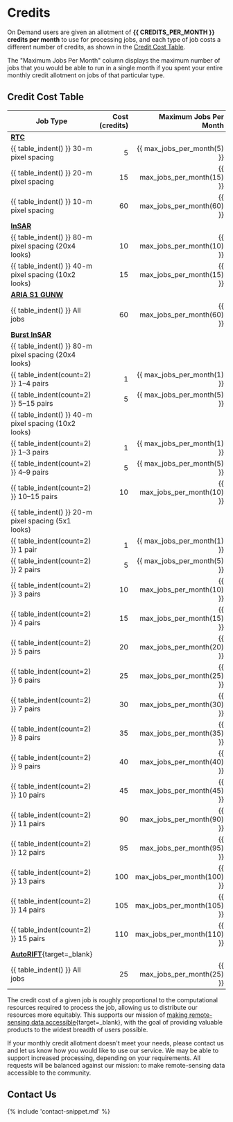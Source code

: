# Credits

On Demand users are given an allotment of **{{ CREDITS_PER_MONTH }} credits per month** to use for processing jobs,
and each type of job costs a different number of credits, as shown in the [Credit Cost Table](#credit-cost-table).

The "Maximum Jobs Per Month" column displays the maximum number of jobs that you 
would be able to run in a single month if you spent your entire monthly credit 
allotment on jobs of that particular type.

## Credit Cost Table
| Job Type                                                      | Cost (credits) |        Maximum Jobs Per Month |
|---------------------------------------------------------------|---------------:|------------------------------:|
| [**RTC**](/guides/rtc_product_guide/)                         |                |                               |
| {{ table_indent() }} 30-m pixel spacing                       |              5 |   {{ max_jobs_per_month(5) }} |
| {{ table_indent() }} 20-m pixel spacing                       |             15 |  {{ max_jobs_per_month(15) }} |
| {{ table_indent() }} 10-m pixel spacing                       |             60 |  {{ max_jobs_per_month(60) }} |
| [**InSAR**](/guides/insar_product_guide/)                     |                |                               |
| {{ table_indent() }} 80-m pixel spacing (20x4 looks)          |             10 |  {{ max_jobs_per_month(10) }} |
| {{ table_indent() }} 40-m pixel spacing (10x2 looks)          |             15 |  {{ max_jobs_per_month(15) }} |
| [**ARIA S1 GUNW**](/guides/gunw_product_guide/)               |                |                               |
| {{ table_indent() }} All jobs                                 |             60 |  {{ max_jobs_per_month(60) }} |
| [**Burst InSAR**](/guides/burst_insar_product_guide/)         |                |                               |
| {{ table_indent() }} 80-m pixel spacing (20x4 looks)          |                |                               |
| {{ table_indent(count=2) }} 1–4 pairs                         |              1 |   {{ max_jobs_per_month(1) }} |
| {{ table_indent(count=2) }} 5–15 pairs                        |              5 |   {{ max_jobs_per_month(5) }} |
| {{ table_indent() }} 40-m pixel spacing (10x2 looks)          |                |                               |
| {{ table_indent(count=2) }} 1–3 pairs                         |              1 |   {{ max_jobs_per_month(1) }} |
| {{ table_indent(count=2) }} 4–9 pairs                         |              5 |   {{ max_jobs_per_month(5) }} |
| {{ table_indent(count=2) }} 10–15 pairs                       |             10 |  {{ max_jobs_per_month(10) }} |
| {{ table_indent() }} 20-m pixel spacing (5x1 looks)           |                |                               |
| {{ table_indent(count=2) }} 1 pair                            |              1 |   {{ max_jobs_per_month(1) }} |
| {{ table_indent(count=2) }} 2 pairs                           |              5 |   {{ max_jobs_per_month(5) }} |
| {{ table_indent(count=2) }} 3 pairs                           |             10 |  {{ max_jobs_per_month(10) }} |
| {{ table_indent(count=2) }} 4 pairs                           |             15 |  {{ max_jobs_per_month(15) }} |
| {{ table_indent(count=2) }} 5 pairs                           |             20 |  {{ max_jobs_per_month(20) }} |
| {{ table_indent(count=2) }} 6 pairs                           |             25 |  {{ max_jobs_per_month(25) }} |
| {{ table_indent(count=2) }} 7 pairs                           |             30 |  {{ max_jobs_per_month(30) }} |
| {{ table_indent(count=2) }} 8 pairs                           |             35 |  {{ max_jobs_per_month(35) }} |
| {{ table_indent(count=2) }} 9 pairs                           |             40 |  {{ max_jobs_per_month(40) }} |
| {{ table_indent(count=2) }} 10 pairs                          |             45 |  {{ max_jobs_per_month(45) }} |
| {{ table_indent(count=2) }} 11 pairs                          |             90 |  {{ max_jobs_per_month(90) }} |
| {{ table_indent(count=2) }} 12 pairs                          |             95 |  {{ max_jobs_per_month(95) }} |
| {{ table_indent(count=2) }} 13 pairs                          |            100 | {{ max_jobs_per_month(100) }} |
| {{ table_indent(count=2) }} 14 pairs                          |            105 | {{ max_jobs_per_month(105) }} |
| {{ table_indent(count=2) }} 15 pairs                          |            110 | {{ max_jobs_per_month(110) }} |
| [**AutoRIFT**](https://its-live.jpl.nasa.gov/){target=_blank} |                |                               |
| {{ table_indent() }} All jobs                                 |             25 |  {{ max_jobs_per_month(25) }} |

The credit cost of a given job is roughly proportional to the computational resources required to process the job,
allowing us to distribute our resources more equitably.
This supports our mission of
[making remote-sensing data accessible](https://asf.alaska.edu/about-asf/ 'asf.alaska.edu/about-asf' ){target=_blank},
with the goal of providing valuable products to the widest breadth of users possible.

If your monthly credit allotment doesn't meet your needs,
please contact us and let us know how you would like to use our service.
We may be able to support increased processing, depending on your requirements.
All requests will be balanced against our mission: to make remote-sensing data accessible to the community.

## Contact Us

{% include 'contact-snippet.md' %}
